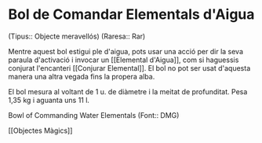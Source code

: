 # Bol de Comandar Elementals d'Aigua

(Tipus:: Objecte meravellós) (Raresa:: Rar)

Mentre aquest bol estigui ple d'aigua, pots usar una acció per dir la seva paraula d'activació i invocar un [[Elemental d'Aigua]], com si haguessis conjurat l'encanteri [[Conjurar Elemental]]. El bol no pot ser usat d'aquesta manera una altra vegada fins la propera alba.

El bol mesura al voltant de 1 u. de diàmetre i la meitat de profunditat. Pesa 1,35 kg i aguanta uns 11 l.

Bowl of Commanding Water Elementals (Font:: DMG)

[[Objectes Màgics]]